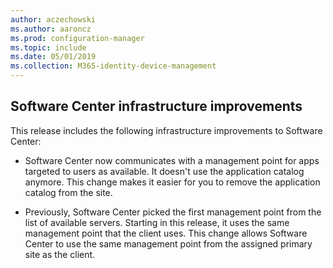 ```yaml
---
author: aczechowski
ms.author: aaroncz
ms.prod: configuration-manager
ms.topic: include
ms.date: 05/01/2019
ms.collection: M365-identity-device-management
---
```


## <a name="bkmk_swctr"></a> Software Center infrastructure improvements

<!--3555950-->

This release includes the following infrastructure improvements to Software Center:

- Software Center now communicates with a management point for apps targeted to users as available. It doesn't use the application catalog anymore. This change makes it easier for you to remove the application catalog from the site.

- Previously, Software Center picked the first management point from the list of available servers. Starting in this release, it uses the same management point that the client uses. This change allows Software Center to use the same management point from the assigned primary site as the client.
